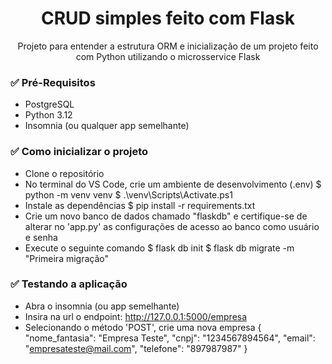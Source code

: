 <h1 align="center">CRUD simples feito com Flask</h1>
<p align="center">Projeto para entender a estrutura ORM e inicialização de um projeto feito com Python utilizando o microsservice Flask</p>

### ✅ Pré-Requisitos

* PostgreSQL
* Python 3.12
* Insomnia (ou qualquer app semelhante)

### ✅ Como inicializar o projeto

* Clone o repositório
* No terminal do VS Code, crie um ambiente de desenvolvimento (.env)
  $ python -m venv venv
  $ .\venv\Scripts\Activate.ps1
* Instale as dependências
  $ pip install -r requirements.txt
* Crie um novo banco de dados chamado "flaskdb" e certifique-se de alterar no 'app.py' as configurações de acesso ao banco como usuário e senha
* Execute o seguinte comando
  $ flask db init
  $ flask db migrate -m "Primeira migração"

### ✅ Testando a aplicação
 * Abra o insomnia (ou app semelhante)
 * Insira na url o endpoint: http://127.0.0.1:5000/empresa
 * Selecionando o método 'POST', crie uma nova empresa
   {
     "nome_fantasia": "Empresa Teste",
     "cnpj": "1234567894564",
     "email": "empresateste@mail.com",
     "telefone": "897987987"
   }
